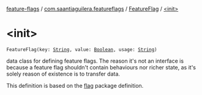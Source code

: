[feature-flags](../../index.md) / [com.saantiaguilera.featureflags](../index.md) / [FeatureFlag](index.md) / [&lt;init&gt;](./-init-.md)

# &lt;init&gt;

`FeatureFlag(key: `[`String`](https://kotlinlang.org/api/latest/jvm/stdlib/kotlin/-string/index.html)`, value: `[`Boolean`](https://kotlinlang.org/api/latest/jvm/stdlib/kotlin/-boolean/index.html)`, usage: `[`String`](https://kotlinlang.org/api/latest/jvm/stdlib/kotlin/-string/index.html)`)`

data class for defining feature flags. The reason it's not an interface is because a
feature flag shouldn't contain behaviours nor richer state, as it's solely reason of existence
is to transfer data.

This definition is based on the [flag](https://golang.org/pkg/flag) package definition.

